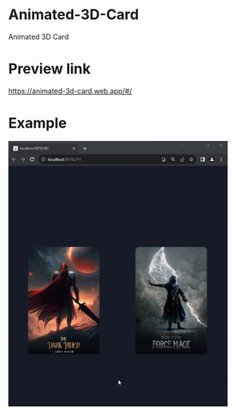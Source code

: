 # Animated-3D-Card
Animated 3D Card 
# Preview link
https://animated-3d-card.web.app/#/
# Example 
![](https://github.com/Obada2020/Animated-3D-Card/blob/main/assets/example.gif)
